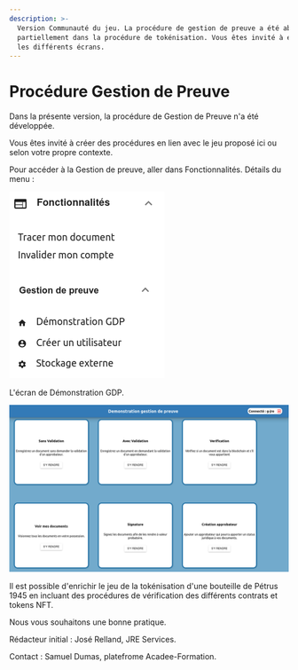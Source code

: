 ```yaml
---
description: >-
  Version Communauté du jeu. La procédure de gestion de preuve a été abordée
  partiellement dans la procédure de tokénisation. Vous êtes invité à explorer
  les différents écrans.
---
```


# Procédure Gestion de Preuve

Dans la présente version, la procédure de Gestion de Preuve n'a été développée.

Vous êtes invité à créer des procédures en lien avec le jeu proposé ici ou selon votre propre contexte.



Pour accéder à la Gestion de preuve, aller dans Fonctionnalités. Détails du menu : 

![Les menus pour la Gestion de Preuve. Avec les fonctionnalités associées.](<../.gitbook/assets/image (10).png>)



L'écran de Démonstration GDP.

![Les différentes fonctions proposées dans la gestion de preuve. ](<../.gitbook/assets/image (9).png>)



Il est possible d'enrichir le jeu de la tokénisation d'une bouteille de Pétrus 1945 en incluant des procédures de vérification des différents contrats et tokens NFT.



Nous vous souhaitons une bonne pratique.

Rédacteur initial : José Relland, JRE Services.

Contact : Samuel Dumas, platefrome Acadee-Formation.

